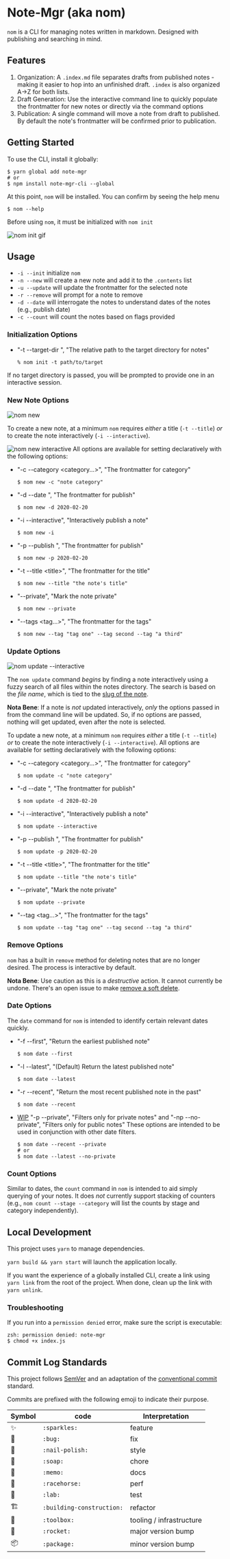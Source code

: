 # Note-Mgr (aka nom)

`nom` is a CLI for managing notes written in markdown. Designed with publishing and searching in mind.

## Features

1. Organization: A `.index.md` file separates drafts from published notes - making it easier to hop into an unfinished draft. `.index` is also organized A->Z for both lists.
1. Draft Generation: Use the interactive command line to quickly populate the frontmatter for new notes or directly via the command options
1. Publication: A single command will move a note from draft to published. By default the note's frontmatter will be confirmed prior to publication.

## Getting Started

To use the CLI, install it globally:

```shell
$ yarn global add note-mgr
# or
$ npm install note-mgr-cli --global
```

At this point, `nom` will be installed. You can confirm by seeing the help menu

```shell
$ nom --help
```

Before using `nom`, it must be initialized with `nom init`

![nom init gif](https://res.cloudinary.com/scweiss1/image/upload/v1599344327/code-comments/nom-init-min_bgytqy.gif)

## Usage

-   `-i --init` initialize `nom`
-   `-n --new` will create a new note and add it to the `.contents` list
-   `-u --update` will update the frontmatter for the selected note
-   `-r --remove` will prompt for a note to remove
-   `-d --date` will interrogate the notes to understand dates of the notes (e.g., publish date)
-   `-c --count` will count the notes based on flags provided

### Initialization Options

-   "-t --target-dir <directoryPath>", "The relative path to the target directory for notes"
    ```shell
    % nom init -t path/to/target
    ```

If no target directory is passed, you will be prompted to provide one in an interactive session.

### New Note Options

![nom new](https://res.cloudinary.com/scweiss1/image/upload/v1599344326/code-comments/nom-new-min_ouv32q.gif)

To create a new note, at a minimum `nom` requires _either_ a title (`-t --title`) _or_ to create the note interactively (`-i --interactive`).

![nom new interactive](https://res.cloudinary.com/scweiss1/image/upload/v1599344326/code-comments/nom-new-interactive-min_nxqo6g.gif)
All options are available for setting declaratively with the following options:

-   "-c --category <category...>", "The frontmatter for category"

    ```shell
    $ nom new -c "note category"
    ```

-   "-d --date <date>", "The frontmatter for publish"

    ```shell
    $ nom new -d 2020-02-20
    ```

-   "-i --interactive", "Interactively publish a note"

    ```shell
    $ nom new -i
    ```

-   "-p --publish <date>", "The frontmatter for publish"

    ```shell
    $ nom new -p 2020-02-20
    ```

-   "-t --title \<title>", "The frontmatter for the title"

    ```shell
    $ nom new --title "the note's title"
    ```

-   "--private", "Mark the note private"

    ```shell
    $ nom new --private
    ```

-   "--tags <tag...>", "The frontmatter for the tags"

    ```shell
    $ nom new --tag "tag one" --tag second --tag "a third"
    ```

### Update Options

![nom update --interactive](https://res.cloudinary.com/scweiss1/image/upload/v1599344327/code-comments/nom-update-min_e4ymdu.gif)

The `nom update` command _begins_ by finding a note interactively using a fuzzy search of all files within the notes directory. The search is based on the _file name_, which is tied to the [slug of the note](https://github.com/stephencweiss/note-mgr/issues/38).

**Nota Bene**: If a note is _not_ updated interactively, _only_ the options passed in from the command line will be updated. So, if no options are passed, nothing will get updated, even after the note is selected.

To update a new note, at a minimum `nom` requires _either_ a title (`-t --title`) _or_ to create the note interactively (`-i --interactive`). All options are available for setting declaratively with the following options:

-   "-c --category <category...>", "The frontmatter for category"

    ```shell
    $ nom update -c "note category"
    ```

-   "-d --date <date>", "The frontmatter for publish"

    ```shell
    $ nom update -d 2020-02-20
    ```

-   "-i --interactive", "Interactively publish a note"

    ```shell
    $ nom update --interactive
    ```

-   "-p --publish <date>", "The frontmatter for publish"

    ```shell
    $ nom update -p 2020-02-20
    ```

-   "-t --title \<title>", "The frontmatter for the title"

    ```shell
    $ nom update --title "the note's title"
    ```

-   "--private", "Mark the note private"

    ```shell
    $ nom update --private
    ```

-   "--tag <tag...>", "The frontmatter for the tags"

    ```shell
    $ nom update --tag "tag one" --tag second --tag "a third"
    ```

### Remove Options

`nom` has a built in `remove` method for deleting notes that are no longer desired. The process is interactive by default.

**Nota Bene**: Use caution as this is a _destructive_ action. It cannot currently be undone. There's an open issue to make [remove a soft delete](https://github.com/stephencweiss/note-mgr/issues/39).

### Date Options

The `date` command for `nom` is intended to identify certain relevant dates quickly.

-   "-f --first", "Return the earliest published note"

    ```shell
    $ nom date --first
    ```

-   "-l --latest", "(Default) Return the latest published note"

    ```shell
    $ nom date --latest
    ```

-   "-r --recent", "Return the most recent published note in the past"

    ```shell
    $ nom date --recent
    ```

-   [WIP](https://github.com/stephencweiss/note-mgr/issues/23) "-p --private", "Filters only for private notes" and "-np --no-private", "Filters only for public notes"
    These options are intended to be used in conjunction with other date filters.

    ```
    $ nom date --recent --private
    # or
    $ nom date --latest --no-private
    ```

### Count Options

Similar to dates, the `count` command in `nom` is intended to aid simply querying of your notes. It does _not_ currently support stacking of counters (e.g., `nom count --stage --category` will list the counts by stage and category independently).

## Local Development

This project uses `yarn` to manage dependencies.

`yarn build && yarn start` will launch the application locally.

If you want the experience of a globally installed CLI, create a link using `yarn link` from the root of the project. When done, clean up the link with `yarn unlink`.

### Troubleshooting

If you run into a `permission denied` error, make sure the script is executable:

```shell
zsh: permission denied: note-mgr
$ chmod +x index.js
```

## Commit Log Standards

This project follows [SemVer](https://semver.org/) and an adaptation of the [conventional commit](https://www.conventionalcommits.org/en/v1.0.0/#specification) standard.

Commits are prefixed with the following emoji to indicate their purpose.

| Symbol | code                      | Interpretation           |
| ------ | ------------------------- | ------------------------ |
| ✨     | `:sparkles:`              | feature                  |
| 🐛     | `:bug:`                   | fix                      |
| 💅     | `:nail-polish:`           | style                    |
| 🧼     | `:soap:`                  | chore                    |
| 📝     | `:memo:`                  | docs                     |
| 🐎     | `:racehorse:`             | perf                     |
| 🧪     | `:lab:`                   | test                     |
| 🏗️     | `:building-construction:` | refactor                 |
| 🧰     | `:toolbox:`               | tooling / infrastructure |
| 🚀     | `:rocket:`                | major version bump       |
| 📦     | `:package:`               | minor version bump       |
